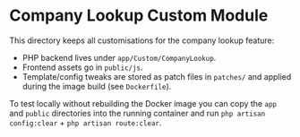 # Company Lookup Custom Module

This directory keeps all customisations for the company lookup feature:

- PHP backend lives under `app/Custom/CompanyLookup`.
- Frontend assets go in `public/js`.
- Template/config tweaks are stored as patch files in `patches/` and applied during the image build (see `Dockerfile`).

To test locally without rebuilding the Docker image you can copy the `app` and `public` directories into the running container and run `php artisan config:clear` + `php artisan route:clear`.
